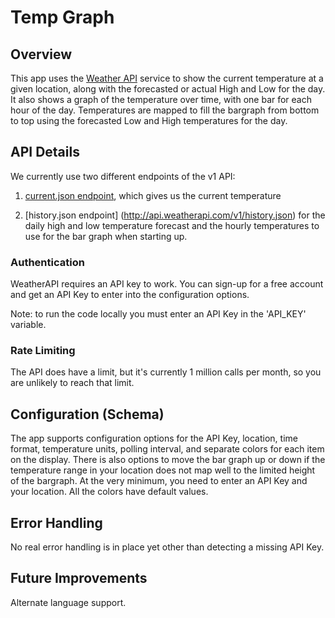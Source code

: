 # Temp Graph

## Overview
This app uses the [Weather API](https://www.weatherapi.com/) service to show the current temperature at a given location, along with the forecasted or actual High and Low for the day. It also shows a graph of the temperature over time, with one bar for each hour of the day. Temperatures are mapped to fill the bargraph from bottom to top using the forecasted Low and High temperatures for the day.

## API Details
We currently use two different endpoints of the v1 API:

1. [current.json endpoint](http://api.weatherapi.com/v1/current.json), which gives us the current temperature 

2. [history.json endpoint] (http://api.weatherapi.com/v1/history.json) for the daily high and low temperature forecast and the hourly temperatures to use for the bar graph when starting up.

### Authentication
WeatherAPI requires an API key to work. You can sign-up for a free account and get an API Key to enter into the configuration options. 

Note: to run the code locally you must enter an API Key in the 'API_KEY' variable.

### Rate Limiting
The API does have a limit, but it's currently 1 million calls per month, so you are unlikely to reach that limit.

## Configuration (Schema)
The app supports configuration options for the API Key, location, time format, temperature units, polling interval, and separate colors for each item on the display. There is also options to move the bar graph up or down if the temperature range in your location does not map well to the limited height of the bargraph. At the very minimum, you need to enter an API Key and your location. All the colors have default values.

## Error Handling
No real error handling is in place yet other than detecting a missing API Key.

## Future Improvements
Alternate language support.
